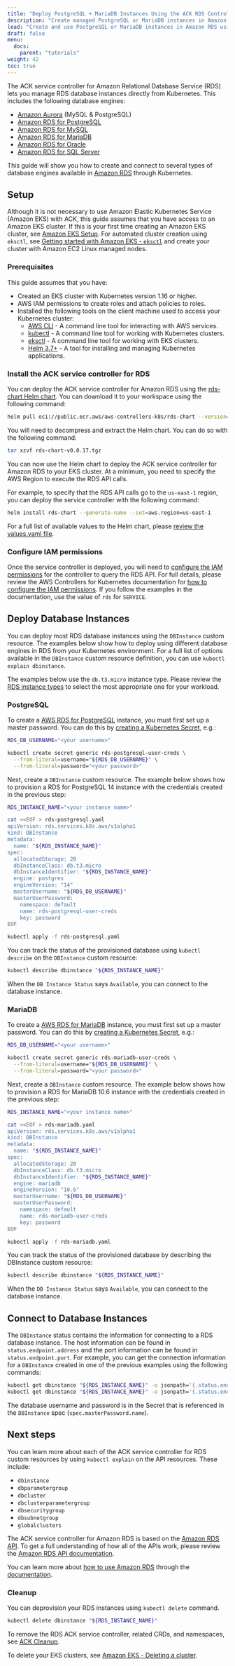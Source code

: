 ```yaml
---
title: "Deploy PostgreSQL + MariaDB Instances Using the ACK RDS Controller"
description: "Create managed PostgreSQL or MariaDB instances in Amazon Relational Database Service (RDS) from a Amazon Elastic Kubernetes Service (EKS) deployment."
lead: "Create and use PostgreSQL or MariaDB instances in Amazon RDS using Amazon Elastic Kubernetes Service (EKS)."
draft: false
menu:
  docs:
    parent: "tutorials"
weight: 42
toc: true
---
```


The ACK service controller for Amazon Relational Database Service (RDS) lets you manage RDS database instances directly from Kubernetes. This includes the following database engines:

* [Amazon Aurora](https://aws.amazon.com/rds/aurora/) (MySQL & PostgreSQL)
* [Amazon RDS for PostgreSQL](https://aws.amazon.com/rds/postgresql/)
* [Amazon RDS for MySQL](https://aws.amazon.com/rds/mysql/)
* [Amazon RDS for MariaDB](https://aws.amazon.com/rds/mariadb/)
* [Amazon RDS for Oracle](https://aws.amazon.com/rds/oracle/)
* [Amazon RDS for SQL Server](https://aws.amazon.com/rds/sqlserver/)

This guide will show you how to create and connect to several types of database engines available in [Amazon RDS](https://aws.amazon.com/rds/) through Kubernetes.

## Setup

Although it is not necessary to use Amazon Elastic Kubernetes Service (Amazon EKS) with ACK, this guide assumes that you have access to an Amazon EKS cluster. If this is your first time creating an Amazon EKS cluster, see [Amazon EKS Setup](https://docs.aws.amazon.com/deep-learning-containers/latest/devguide/deep-learning-containers-eks-setup.html). For automated cluster creation using `eksctl`, see [Getting started with Amazon EKS - `eksctl`](https://docs.aws.amazon.com/eks/latest/userguide/getting-started-eksctl.html) and create your cluster with Amazon EC2 Linux managed nodes.

### Prerequisites

This guide assumes that you have:

- Created an EKS cluster with Kubernetes version 1.16 or higher.
- AWS IAM permissions to create roles and attach policies to roles.
- Installed the following tools on the client machine used to access your Kubernetes cluster:
  - [AWS CLI](https://docs.aws.amazon.com/cli/latest/userguide/install-cliv1.html) - A command line tool for interacting with AWS services.
  - [kubectl](https://docs.aws.amazon.com/eks/latest/userguide/install-kubectl.html) - A command line tool for working with Kubernetes clusters.
  - [eksctl](https://docs.aws.amazon.com/eks/latest/userguide/eksctl.html) - A command line tool for working with EKS clusters.
  - [Helm 3.7+](https://helm.sh/docs/intro/install/) - A tool for installing and managing Kubernetes applications.

### Install the ACK service controller for RDS

You can deploy the ACK service controller for Amazon RDS using the [rds-chart Helm chart](https://gallery.ecr.aws/aws-controllers-k8s/rds-chart). You can download it to your workspace using the following command:

```bash
helm pull oci://public.ecr.aws/aws-controllers-k8s/rds-chart --version=v0.0.17
````

You will need to decompress and extract the Helm chart. You can do so with the following command:

```bash
tar xzvf rds-chart-v0.0.17.tgz
```

You can now use the Helm chart to deploy the ACK service controller for Amazon RDS to your EKS cluster. At a minimum, you need to specify the AWS Region to execute the RDS API calls.

For example, to specify that the RDS API calls go to the `us-east-1` region, you can deploy the service controller with the following command:

```bash
helm install rds-chart --generate-name --set=aws.region=us-east-1
```

For a full list of available values to the Helm chart, please [review the values.yaml file](https://github.com/aws-controllers-k8s/rds-controller/blob/main/helm/values.yaml).

### Configure IAM permissions

Once the service controller is deployed, you will need to [configure the IAM permissions][irsa-permissions] for the controller to query the RDS API. For full details, please review the AWS Controllers for Kubernetes documentation for [how to configure the IAM permissions][irsa-permissions]. If you follow the examples in the documentation, use the value of `rds` for `SERVICE`.

## Deploy Database Instances

You can deploy most RDS database instances using the `DBInstance` custom resource. The examples below show how to deploy using different database engines in RDS from your Kubernetes environment. For a full list of options available in the `DBInstance` custom resource definition, you can use `kubectl explain dbinstance`.

The examples below use the `db.t3.micro` instance type. Please review the [RDS instance types](https://aws.amazon.com/rds/instance-types/) to select the most appropriate one for your workload.

### PostgreSQL

To create a [AWS RDS for PostgreSQL](https://aws.amazon.com/rds/postgresql/) instance, you must first set up a master password. You can do this by [creating a Kubernetes Secret](https://kubernetes.io/docs/concepts/configuration/secret/#creating-a-secret), e.g.:

```bash
RDS_DB_USERNAME="<your username>"

kubectl create secret generic rds-postgresql-user-creds \
  --from-literal=username="${RDS_DB_USERNAME}" \
  --from-literal=password="<your password>"
```

Next, create a `DBInstance` custom resource. The example below shows how to provision a RDS for PostgreSQL 14 instance with the credentials created in the previous step:

```bash
RDS_INSTANCE_NAME="<your instance name>"

cat <<EOF > rds-postgresql.yaml
apiVersion: rds.services.k8s.aws/v1alpha1
kind: DBInstance
metadata:
  name: "${RDS_INSTANCE_NAME}"
spec:
  allocatedStorage: 20
  dbInstanceClass: db.t3.micro
  dbInstanceIdentifier: "${RDS_INSTANCE_NAME}"
  engine: postgres
  engineVersion: "14"
  masterUsername: "${RDS_DB_USERNAME}"
  masterUserPassword:
    namespace: default
    name: rds-postgresql-user-creds
    key: password
EOF

kubectl apply -f rds-postgresql.yaml
```

You can track the status of the provisioned database using `kubectl describe` on the `DBInstance` custom resource:

```bash
kubectl describe dbinstance "${RDS_INSTANCE_NAME}"
```

When the `DB Instance Status` says `Available`, you can connect to the database instance.

### MariaDB

To create a [AWS RDS for MariaDB](https://aws.amazon.com/rds/mariadb/) instance, you must first set up a master password. You can do this by [creating a Kubernetes Secret](https://kubernetes.io/docs/concepts/configuration/secret/#creating-a-secret), e.g.:

```bash
RDS_DB_USERNAME="<your username>"

kubectl create secret generic rds-mariadb-user-creds \
  --from-literal=username="${RDS_DB_USERNAME}" \
  --from-literal=password="<your password>"
```

Next, create a `DBInstance` custom resource. The example below shows how to provision a RDS for MariaDB 10.6 instance with the credentials created in the previous step:

```bash
RDS_INSTANCE_NAME="<your instance name>"

cat <<EOF > rds-mariadb.yaml
apiVersion: rds.services.k8s.aws/v1alpha1
kind: DBInstance
metadata:
  name: "${RDS_INSTANCE_NAME}"
spec:
  allocatedStorage: 20
  dbInstanceClass: db.t3.micro
  dbInstanceIdentifier: "${RDS_INSTANCE_NAME}"
  engine: mariadb
  engineVersion: "10.6"
  masterUsername: "${RDS_DB_USERNAME}"
  masterUserPassword:
    namespace: default
    name: rds-mariadb-user-creds
    key: password
EOF

kubectl apply -f rds-mariadb.yaml
```

You can track the status of the provisioned database by describing the DBInstance custom resource:

```bash
kubectl describe dbinstance "${RDS_INSTANCE_NAME}"
```

When the `DB Instance Status` says `Available`, you can connect to the database instance.

## Connect to Database Instances

The `DBInstance` status contains the information for connecting to a RDS database instance. The host information can be found in `status.endpoint.address` and the port information can be found in `status.endpoint.port`. For example, you can get the connection information for a `DBInstance` created in one of the previous examples using the following commands:

```bash
kubectl get dbinstance "${RDS_INSTANCE_NAME}" -o jsonpath='{.status.endpoint.address}'
kubectl get dbinstance "${RDS_INSTANCE_NAME}" -o jsonpath='{.status.endpoint.port}'
```

The database username and password is in the Secret that is referenced in the `DBInstance` spec (`spec.masterPassword.name`).

## Next steps

You can learn more about each of the ACK service controller for RDS custom resources by using `kubectl explain` on the API resources. These include:

* `dbinstance`
* `dbparametergroup`
* `dbcluster`
* `dbclusterparametergroup`
* `dbsecuritygroup`
* `dbsubnetgroup`
* `globalclusters`

The ACK service controller for Amazon RDS is based on the [Amazon RDS API](https://docs.aws.amazon.com/AmazonRDS/latest/APIReference/). To get a full understanding of how all of the APIs work, please review the [Amazon RDS API documentation](https://docs.aws.amazon.com/AmazonRDS/latest/APIReference/).

You can learn more about [how to use Amazon RDS](https://docs.aws.amazon.com/rds/index.html) through the [documentation](https://docs.aws.amazon.com/rds/index.html).

### Cleanup

You can deprovision your RDS instances using `kubectl delete` command.

```bash
kubectl delete dbinstance "${RDS_INSTANCE_NAME}"
```

To remove the RDS ACK service controller, related CRDs, and namespaces, see [ACK Cleanup][cleanup].

To delete your EKS clusters, see [Amazon EKS - Deleting a cluster][cleanup-eks].  

[irsa-permissions]: ../../user-docs/irsa/
[cleanup]: ../../user-docs/cleanup/
[cleanup-eks]: https://docs.aws.amazon.com/eks/latest/userguide/delete-cluster.html
